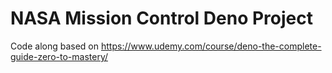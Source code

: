 # NASA Mission Control Deno Project

Code along based on https://www.udemy.com/course/deno-the-complete-guide-zero-to-mastery/
